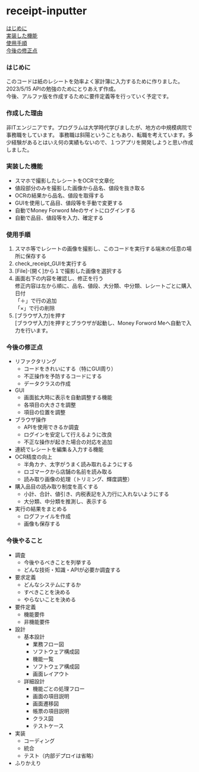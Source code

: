 # receipt-inputter
[はじめに](#はじめに)<br>
[実装した機能](#実装した機能)<br>
[使用手順](#使用手順)<br>
[今後の修正点](#今後の修正点)<br>

### はじめに
このコードは紙のレシートを効率よく家計簿に入力するために作りました。<br>
2023/5/15 APIの勉強のためにとりあえず作成。<br>
今後、アルファ版を作成するために要件定義等を行っていく予定です。<br>

### 作成した理由
非ITエンジニアです。プログラムは大学時代学びましたが、地方の中規模病院で事務職をしています。
事務職は斜陽ということもあり、転職を考えています。多少経験があるとはいえ何の実績もないので、１つアプリを開発しようと思い作成しました。<br>

### 実装した機能
- スマホで撮影したレシートをOCRで文章化<br>
- 値段部分のみを撮影した画像から品名、値段を抜き取る<br>
- OCRの結果から品名、値段を取得する<br>
- GUIを使用して品目、値段等を手動で変更する<br>
- 自動でMoney Forword Meのサイトにログインする<br>
- 自動で品目、値段等を入力、確定する<br>

### 使用手順
1. スマホ等でレシートの画像を撮影し、このコードを実行する端末の任意の場所に保存する
1. check_receipt_GUIを実行する
1. [File]-[開く]から１で撮影した画像を選択する
1. 画面右下の内容を確認し、修正を行う</br>
    修正内容は左から順に、品名、値段、大分類、中分類、レシートごとに購入日付</br>
    「＋」で行の追加</br>
    「×」で行の削除
1. [ブラウザ入力]を押す<br>
  [ブラウザ入力]を押すとブラウザが起動し、Money Forword Meへ自動で入力を行います。
  
### 今後の修正点
- リファクタリング
    - コードをきれいにする（特にGUI周り）
    - 不正操作を予防するコードにする
    - データクラスの作成
- GUI
    - 画面拡大時に表示を自動調整する機能
    - 各項目の大きさを調整
    - 項目の位置を調整
- ブラウザ操作
    - APIを使用できるか調査
    - ログインを安定して行えるように改良
    - 不正な操作が起きた場合の対応を追加
- 連続でレシートを編集＆入力する機能
- OCR精度の向上
    - 半角カナ、太字がうまく読み取れるようにする
    - ロゴマークから店舗の名前を読み取る
    - 読み取り画像の処理（トリミング、輝度調整）
- 購入品目の読み取り制度を高くする
    - 小計、合計、値引き、内税表記を入力行に入れないようにする
    - 大分類、中分類を推測し、表示する
- 実行の結果をまとめる
    - ログファイルを作成
    - 画像も保存する

### 今後やること
- 調査
    - 今後やるべきことを列挙する
    - どんな技術・知識・APIが必要か調査する
- 要求定義
    - どんなシステムにするか
    - すべきことを決める
    - やらないことを決める
- 要件定義
    - 機能要件
    - 非機能要件
- 設計
    - 基本設計
        - 業務フロー図
        - ソフトウェア構成図
        - 機能一覧
        - ソフトウェア構成図
        - 画面レイアウト
    - 詳細設計
        - 機能ごとの処理フロー
        - 画面の項目説明
        - 画面遷移図
        - 帳票の項目説明
        - クラス図
        - テストケース
- 実装
    - コーディング
    - 統合
    - テスト（内部デプロイは省略）
- ふりかえり
